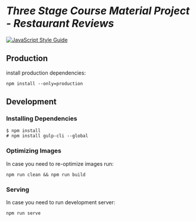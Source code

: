 # _Three Stage Course Material Project - Restaurant Reviews_

[![JavaScript Style Guide](https://img.shields.io/badge/code_style-standard-brightgreen.svg)](https://standardjs.com)

## Production

install production dependencies:

    npm install --only=production

## Development

### Installing Dependencies

    $ npm install
    # npm install gulp-cli --global

### Optimizing Images

In case you need to re-optimize images run:

    npm run clean && npm run build

### Serving

In case you need to run development server:

    npm run serve
